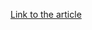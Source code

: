 [Link to the article](https://www.techrepublic.com/blog/data-center/configuring-wireless-settings-via-group-policy/)

